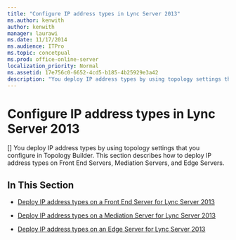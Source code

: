 ```yaml
---
title: "Configure IP address types in Lync Server 2013"
ms.author: kenwith
author: kenwith
manager: laurawi
ms.date: 11/17/2014
ms.audience: ITPro
ms.topic: concetpual
ms.prod: office-online-server
localization_priority: Normal
ms.assetid: 17e756c0-6652-4cd5-b185-4b25929e3a42
description: "You deploy IP address types by using topology settings that you configure in Topology Builder. This section describes how to deploy IP address types on Front End Servers, Mediation Servers, and Edge Servers."
---
```


# Configure IP address types in Lync Server 2013
[]
You deploy IP address types by using topology settings that you configure in Topology Builder. This section describes how to deploy IP address types on Front End Servers, Mediation Servers, and Edge Servers.
  
## In This Section

- [Deploy IP address types on a Front End Server for Lync Server 2013](deploy-ip-address-types-on-a-front-end-server.md)
    
- [Deploy IP address types on a Mediation Server for Lync Server 2013](deploy-ip-address-types-on-a-mediation-server.md)
    
- [Deploy IP address types on an Edge Server for Lync Server 2013](deploy-ip-address-types-on-an-edge-server.md)
    

